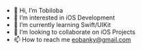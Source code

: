 - 👋 Hi, I’m Tobiloba
- 👀 I’m interested in iOS Development
- 🌱 I’m currently learning Swift/UIKit
- 💞️ I’m looking to collaborate on iOS Projects
- 📫 How to reach me eobanky@gmail.com

<!---
Tobilobaphotog/Tobilobaphotog is a ✨ special ✨ repository because its `README.md` (this file) appears on your GitHub profile.
You can click the Preview link to take a look at your changes.
--->
